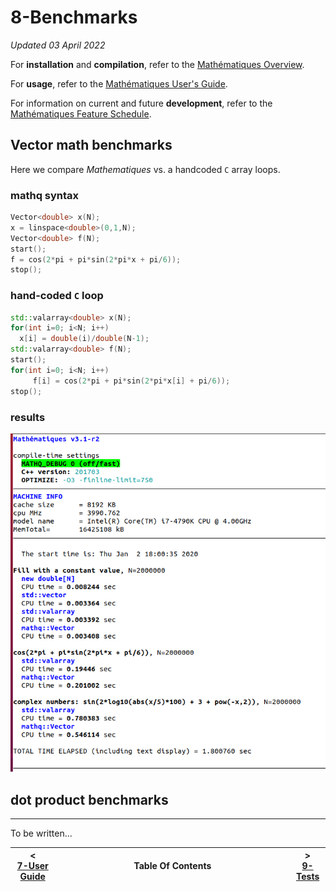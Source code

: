 # 8-Benchmarks

_Updated 03 April 2022_



For **installation** and **compilation**, refer to the [Mathématiques Overview](../README.md).

For **usage**, refer to the [Mathématiques User's Guide](../doc/README.md).

For information on current and future **development**, refer to the [Mathématiques Feature Schedule](../todo/README.md).


## Vector math benchmarks 

Here we compare _Mathematiques_ vs. a handcoded `C` array loops.

### mathq syntax 
```C++
Vector<double> x(N);
x = linspace<double>(0,1,N);
Vector<double> f(N);
start();
f = cos(2*pi + pi*sin(2*pi*x + pi/6));
stop();
```

### hand-coded `C` loop 
```C++
std::valarray<double> x(N);
for(int i=0; i<N; i++)
  x[i] = double(i)/double(N-1);
std::valarray<double> f(N);
start();
for(int i=0; i<N; i++)
     f[i] = cos(2*pi + pi*sin(2*pi*x[i] + pi/6));
stop();
```
### results

![benchmarks](../files/benchmark.png)


## dot product benchmarks
---------------------------------------------------------------------------
To be written...

| < <br />[7-User Guide](user-guide.md)  | <br />Table Of Contents<br /> <img width=1000/> | > <br />[9-Tests](test.md)   |
| ----------- | ----------- | ----------- |
